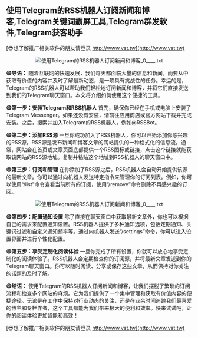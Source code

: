 ## **使用Telegram的RSS机器人订阅新闻和博客,Telegram关键词霸屏工具,Telegram群发软件,Telegram获客助手**

[😍想了解推广相关软件的朋友请登录 http://www.vst.tw](http://www.vst.tw)

 <center><img src="https://vst.tw/MP4/tuiguang/png/6.png" alt="使用Telegram的RSS机器人订阅新闻和博客_0____.txt"></center>

**😄导语：**
随着互联网的快速发展，我们每天都面临大量的信息和新闻。而要从中获取有价值的内容并及时了解最新动态，是一项具有挑战性的任务。幸运的是，Telegram的RSS机器人可以帮助我们轻松地订阅新闻和博客，并将它们直接发送到我们的Telegram聊天窗口。本文将介绍如何使用这个便捷的工具。

**😄第一步：安装Telegram和RSS机器人**
首先，确保你已经在手机或电脑上安装了Telegram Messenger。如果还没有安装，请前往应用商店或官方网站下载并完成安装。之后，搜索并加入Telegram的RSS机器人，例如@RSSBot。

**😄第二步：添加RSS源**
一旦你成功加入了RSS机器人，你可以开始添加你感兴趣的RSS源。RSS源是发布新闻和博客文章的网站提供的一种格式化的信息流。通常，网站会在首页或文章页面底部提供一个RSS图标或链接，点击这个链接就能获取该网站的RSS源地址。复制并粘贴这个地址到RSS机器人的聊天窗口中。

**😄第三步：订阅和管理**
在你添加了RSS源之后，RSS机器人会自动开始提供该源的最新文章。你可以通过向机器人发送特定指令来管理你的订阅列表。例如，你可以使用“/list”命令查看当前所有的订阅，使用“/remove”命令删除不再感兴趣的订阅。

 <center><img src="https://vst.tw/MP4/tuiguang/png/1.png" alt="使用Telegram的RSS机器人订阅新闻和博客_0____.txt"></center>

**😄第四步：配置通知设置**
除了直接在聊天窗口中获取最新文章外，你也可以根据自己的需求来配置通知设置。RSS机器人提供了多种通知选项，包括定期通知、关键词过滤和自定义通知频率等。通过向机器人发送“/settings”命令，你可以进入设置界面并进行个性化配置。

**😄第五步：享受定制化阅读体验**
一旦你完成了所有设置，你就可以放心地享受定制化的阅读体验了。RSS机器人会定期检查你的订阅源，并将最新文章发送到你的Telegram聊天窗口。你可以随时阅读、分享或保存这些文章，从而保持对你关注的话题的及时了解。

**😄结语：**
使用Telegram的RSS机器人订阅新闻和博客，让我们摆脱了繁琐的订阅流程和检查多个网站的麻烦。它为我们提供了一个集中管理和获取有价值内容的便捷途径。无论是在工作中保持对行业动态的关注，还是在业余时间追踪我们最喜爱的博主和专栏作者，这个工具都能为我们带来极大的便利和效率。快来试试吧，让你的阅读体验更加智能和高效！

[😍想了解推广相关软件的朋友请登录 http://www.vst.tw](http://www.vst.tw)



